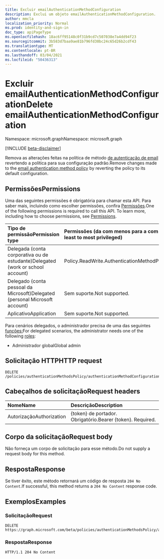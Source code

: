 ```yaml
---
title: Excluir emailAuthenticationMethodConfiguration
description: Exclui um objeto emailAuthenticationMethodConfiguration.
author: mmcla
localization_priority: Normal
ms.prod: identity-and-sign-in
doc_type: apiPageType
ms.openlocfilehash: 18ac6ff95148c0f31b9cd7c507038e7a4dd94f23
ms.sourcegitcommit: 3b583d7baa9ae81b796fd30bc24c65d26b2cdf43
ms.translationtype: MT
ms.contentlocale: pt-BR
ms.lasthandoff: 03/04/2021
ms.locfileid: "50436313"
---
```

# <a name="delete-emailauthenticationmethodconfiguration"></a><span data-ttu-id="322e5-103">Excluir emailAuthenticationMethodConfiguration</span><span class="sxs-lookup"><span data-stu-id="322e5-103">Delete emailAuthenticationMethodConfiguration</span></span>

<span data-ttu-id="322e5-104">Namespace: microsoft.graph</span><span class="sxs-lookup"><span data-stu-id="322e5-104">Namespace: microsoft.graph</span></span>

[!INCLUDE [beta-disclaimer](../../includes/beta-disclaimer.md)]

<span data-ttu-id="322e5-105">Remova as alterações feitas na política de método [de autenticação de email](../resources/emailauthenticationmethodconfiguration.md) revertendo a política para sua configuração padrão.</span><span class="sxs-lookup"><span data-stu-id="322e5-105">Remove changes made to the [email authentication method policy](../resources/emailauthenticationmethodconfiguration.md) by reverting the policy to its default configuration.</span></span>

## <a name="permissions"></a><span data-ttu-id="322e5-106">Permissões</span><span class="sxs-lookup"><span data-stu-id="322e5-106">Permissions</span></span>
<span data-ttu-id="322e5-p101">Uma das seguintes permissões é obrigatória para chamar esta API. Para saber mais, incluindo como escolher permissões, confira [Permissões](/graph/permissions-reference).</span><span class="sxs-lookup"><span data-stu-id="322e5-p101">One of the following permissions is required to call this API. To learn more, including how to choose permissions, see [Permissions](/graph/permissions-reference).</span></span>

|<span data-ttu-id="322e5-109">Tipo de permissão</span><span class="sxs-lookup"><span data-stu-id="322e5-109">Permission type</span></span>|<span data-ttu-id="322e5-110">Permissões (da com menos para a com mais privilégios)</span><span class="sxs-lookup"><span data-stu-id="322e5-110">Permissions (from least to most privileged)</span></span>|
|:---|:---|
|<span data-ttu-id="322e5-111">Delegada (conta corporativa ou de estudante)</span><span class="sxs-lookup"><span data-stu-id="322e5-111">Delegated (work or school account)</span></span>|<span data-ttu-id="322e5-112">Policy.ReadWrite.AuthenticationMethod</span><span class="sxs-lookup"><span data-stu-id="322e5-112">Policy.ReadWrite.AuthenticationMethod</span></span>|
|<span data-ttu-id="322e5-113">Delegado (conta pessoal da Microsoft)</span><span class="sxs-lookup"><span data-stu-id="322e5-113">Delegated (personal Microsoft account)</span></span>|<span data-ttu-id="322e5-114">Sem suporte.</span><span class="sxs-lookup"><span data-stu-id="322e5-114">Not supported.</span></span>|
|<span data-ttu-id="322e5-115">Aplicativo</span><span class="sxs-lookup"><span data-stu-id="322e5-115">Application</span></span>|<span data-ttu-id="322e5-116">Sem suporte.</span><span class="sxs-lookup"><span data-stu-id="322e5-116">Not supported.</span></span>|

<span data-ttu-id="322e5-117">Para cenários delegados, o administrador precisa de uma das seguintes [funções:](/azure/active-directory/users-groups-roles/directory-assign-admin-roles#available-roles)</span><span class="sxs-lookup"><span data-stu-id="322e5-117">For delegated scenarios, the administrator needs one of the following [roles](/azure/active-directory/users-groups-roles/directory-assign-admin-roles#available-roles):</span></span>

* <span data-ttu-id="322e5-118">Administrador global</span><span class="sxs-lookup"><span data-stu-id="322e5-118">Global admin</span></span>

## <a name="http-request"></a><span data-ttu-id="322e5-119">Solicitação HTTP</span><span class="sxs-lookup"><span data-stu-id="322e5-119">HTTP request</span></span>

<!-- {
  "blockType": "ignored"
}
-->

```http
DELETE /policies/authenticationMethodsPolicy/authenticationMethodConfigurations/email
```

## <a name="request-headers"></a><span data-ttu-id="322e5-120">Cabeçalhos de solicitação</span><span class="sxs-lookup"><span data-stu-id="322e5-120">Request headers</span></span>

|<span data-ttu-id="322e5-121">Nome</span><span class="sxs-lookup"><span data-stu-id="322e5-121">Name</span></span>|<span data-ttu-id="322e5-122">Descrição</span><span class="sxs-lookup"><span data-stu-id="322e5-122">Description</span></span>|
|:---|:---|
|<span data-ttu-id="322e5-123">Autorização</span><span class="sxs-lookup"><span data-stu-id="322e5-123">Authorization</span></span>|<span data-ttu-id="322e5-p102">{token} de portador. Obrigatório.</span><span class="sxs-lookup"><span data-stu-id="322e5-p102">Bearer {token}. Required.</span></span>|

## <a name="request-body"></a><span data-ttu-id="322e5-126">Corpo da solicitação</span><span class="sxs-lookup"><span data-stu-id="322e5-126">Request body</span></span>

<span data-ttu-id="322e5-127">Não forneça um corpo de solicitação para esse método.</span><span class="sxs-lookup"><span data-stu-id="322e5-127">Do not supply a request body for this method.</span></span>

## <a name="response"></a><span data-ttu-id="322e5-128">Resposta</span><span class="sxs-lookup"><span data-stu-id="322e5-128">Response</span></span>

<span data-ttu-id="322e5-129">Se tiver êxito, este método retornará um código de resposta `204 No Content`.</span><span class="sxs-lookup"><span data-stu-id="322e5-129">If successful, this method returns a `204 No Content` response code.</span></span>

## <a name="examples"></a><span data-ttu-id="322e5-130">Exemplos</span><span class="sxs-lookup"><span data-stu-id="322e5-130">Examples</span></span>

### <a name="request"></a><span data-ttu-id="322e5-131">Solicitação</span><span class="sxs-lookup"><span data-stu-id="322e5-131">Request</span></span>

<!-- {
  "blockType": "request",
  "name": "delete_emailauthenticationmethodconfiguration"
}
-->

```http
DELETE https://graph.microsoft.com/beta/policies/authenticationMethodsPolicy/authenticationMethodConfigurations/email
```

### <a name="response"></a><span data-ttu-id="322e5-132">Resposta</span><span class="sxs-lookup"><span data-stu-id="322e5-132">Response</span></span>

<!-- {
  "blockType": "response",
  "truncated": true
}
-->

```http
HTTP/1.1 204 No Content
```


